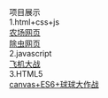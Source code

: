 项目展示<br>
   1.html+css+js <br>
   [农场网页](https://hehe1794.github.io/%E5%86%9C%E5%9C%BA%E7%BD%91%E9%A1%B5/header.html)<br>
   [除虫网页](https://hehe1794.github.io/%E9%99%A4%E8%99%AB%E7%BD%91%E9%A1%B5/)<br>
   2.javascript<br>
   [飞机大战](https://hehe1794.github.io/%E9%A3%9E%E6%9C%BA%E5%A4%A7%E6%88%98/plane.html)<br>
   3.HTML5<br>
   [canvas+ES6+球球大作战](https://hehe1794.github.io/ball/)<br>

   
